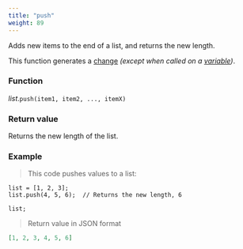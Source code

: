 ```yaml
---
title: "push"
weight: 89
---
```


Adds new items to the end of a list, and returns the new length.

This function generates a [change](../../../overview/changes) *(except when called on a [variable](../../../overview/variable))*.

### Function

*list*.`push(item1, item2, ..., itemX)`

### Return value

Returns the new length of the list.

### Example

> This code pushes values to a list:

```thingsdb,json_response
list = [1, 2, 3];
list.push(4, 5, 6);  // Returns the new length, 6

list;
```

> Return value in JSON format

```json
[1, 2, 3, 4, 5, 6]
```
